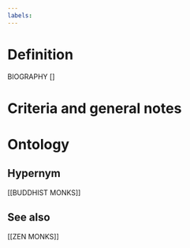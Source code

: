 ```yaml
---
labels: 
---
```


# Definition
BIOGRAPHY []
# Criteria and general notes
# Ontology

## Hypernym
[[BUDDHIST MONKS]]
## See also
[[ZEN MONKS]]